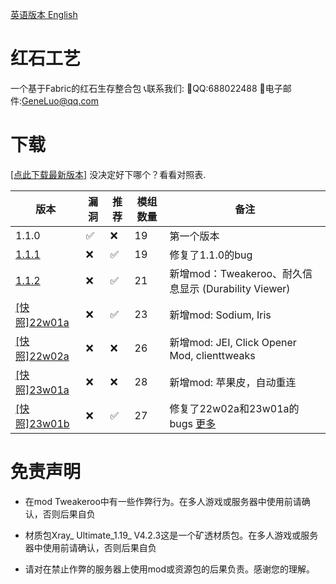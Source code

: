 [英语版本 English](https://github.com/RedstoneCraftTeam/Redstone_Craft/blob/main/README.md)
# 红石工艺
一个基于Fabric的红石生存整合包
📞联系我们:
🐧QQ:688022488
📧电子邮件:GeneLuo@qq.com
# 下载
[[点此下载最新版本]](https://share.weiyun.com/hjzBQhaQ)
没决定好下哪个？看看对照表.

| 版本 | 漏洞 | 推荐 | 模组数量 | 备注 |
| --- | --- | --- | --- | --- |
| 1.1.0 | ✅ | ❌ | 19 | 第一个版本 |
| [1.1.1](https://share.weiyun.com/hjzBQhaQ) | ❌ | ✅ | 19 | 修复了1.1.0的bug |
| [1.1.2](https://github.com/RedstoneCraftTeam/Redstone_Craft/releases/tag/v1.2) | ❌ | ✅ | 21 | 新增mod：Tweakeroo、耐久信息显示 (Durability Viewer) |
| [[快照]22w01a](https://github.com/RedstoneCraftTeam/Redstone_Craft/releases/tag/22w01a) | ❌ | ✅ | 23 | 新增mod: Sodium, Iris |
| [[快照]22w02a](https://github.com/RedstoneCraftTeam/Redstone_Craft/releases/tag/22w02a) | ❌ | ❌ | 26 | 新增mod: JEI, Click Opener Mod, clienttweaks |
| [[快照]23w01a](https://github.com/RedstoneCraftTeam/Redstone_Craft/releases/tag/23w01a) | ❌ | ❌ | 28 | 新增mod: 苹果皮，自动重连 |
| [[快照]23w01b](https://github.com/RedstoneCraftTeam/Redstone_Craft/releases/tag/23w01b) | ❌ | ✅ | 27 | 修复了22w02a和23w01a的bugs [更多](https://www.rscraft.cf/bugs) |
# 免责声明
- 在mod Tweakeroo中有一些作弊行为。在多人游戏或服务器中使用前请确认，否则后果自负

- 材质包Xray_ Ultimate_1.19_ V4.2.3这是一个矿透材质包。在多人游戏或服务器中使用前请确认，否则后果自负

- 请对在禁止作弊的服务器上使用mod或资源包的后果负责。感谢您的理解。
